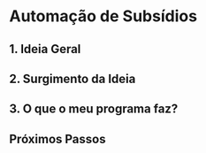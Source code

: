 # Automação de Subsídios

## 1. Ideia Geral

## 2. Surgimento da Ideia

## 3. O que o meu programa faz?

## Próximos Passos
 
